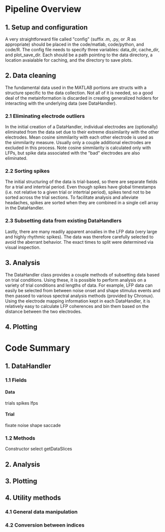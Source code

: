 # Pipeline Overview

## 1. Setup and configuration
A very straightforward file called "config" (suffix .m, .py, or .R as appropriate) should be placed in the code/matlab, code/python, and code/R. The config file needs to specify three variables: data_dir, cache_dir, and plot_save_dir. Each should be a path pointing to the data directory, a location avaialable for caching, and the directory to save plots.
## 2. Data cleaning
The fundamental data used in the MATLAB portions are structs with a structure specific to the data collection. Not all of it is needed, so a good deal of the metainformation is discarded in creating generalized holders for interacting with the underlying data (see DataHandler).
### 2.1 Eliminating electrode outliers
In the initial creation of a DataHandler, individual electrodes are (optionally) eliminated from the data set due to their extreme dissimilarity with the other electrodes. Mean cosine simmilarity with each other electrode is used as the simmilarity measure. Usually only a couple additional electrodes are excluded in this process. Note cosine simmilarity is calculated only with LFPs, but spike data associated with the "bad" electrodes are also eliminated.
### 2.2 Sorting spikes
The initial structuring of the data is trial-based, so there are separate fields for a trial and intertrial period. Even though spikes have global timestamps (i.e. not relative to a given trial or intertrial period), spikes tend not to be sorted across the trial sections. To facilitate analysis and alleviate headaches, spikes are sorted when they are combined in a single cell array in the DataHandler.
### 2.3 Subsetting data from existing DataHandlers
Lastly, there are many readily apparent anoalies in the LFP data (very large and highly rhythmic spikes). The data was therefore carefully selected to avoid the aberrant behavior. The exact times to split were determined via visual inspection.
## 3. Analysis
The DataHandler class provides a couple methods of subsetting data based on trial conditions. Using these, it is possible to perform analysis on a variety of trial conditions and lengths of data. For example, LFP data can easily be selected from between noise onset and shape stimulus events and then passed to various spectral analysis methods (provided by Chronux). Using the electrode mapping information kept in each DataHandler, it is relatively easy to calculate LFP coherences and bin them based on the distance between the two electrodes. 
## 4. Plotting

# Code Summary

## 1. DataHandler
### 1.1 Fields
#### Data
trials
spikes
lfps
#### Trial
fixate
noise
shape
saccade

### 1.2 Methods
Constructor
select
getDataSlices

## 2. Analysis
## 3. Plotting
## 4. Utility methods
### 4.1 General data manipulation
### 4.2 Conversion between indices
